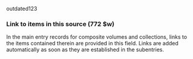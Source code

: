 outdated123
### Link to items in this source (772 $w)

In the main entry records for composite volumes and collections, links to the items contained therein are provided in
this field. Links are added automatically as soon as they are established in the subentries.
